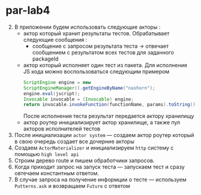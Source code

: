 # par-lab4

<!-- 1. Создаем `actor system` -->
2. В приложении будем использовать следующие акторы :
   - актор который хранит результаты тестов.
      Обрабатывает следующие сообщения :
      <!-- - cообщение с результатом одного теста → кладет его в локальное хранилище. -->
      - cообщение с запросом результата теста → отвечает сообщением с результатом всех тестов для заданного packageId
   - актор который исполняет один тест из пакета.
      Для исполнения JS кода можно воспользоваться следующим примером
      ```java
      ScriptEngine engine = new
      ScriptEngineManager().getEngineByName("nashorn");
      engine.eval(jscript);
      Invocable invocable = (Invocable) engine;
      return invocable.invokeFunction(functionName, params).toString();
      ```
      После исполнения теста результат передается актору хранилищу
   - актор роутер
      инициализирует актор хранилище, а также пул акторов исполнителей тестов
3. После инициализации `actor system` — создаем актор роутер который в свою
очередь создает все дочерние акторы
4. Создаем `ActorMaterializer` и инициализируем `http` систему с помощью
`high level api`
5. Cтроим дерево route и пишем обработчики запросов.
6. Когда приходит запрос на запуск теста — запускаем тест и сразу
овтечаем константным ответом.
7. В случае запроса на получение информции о тесте — используем
`Putterns.ask` и возвращаем `Future` с ответом
